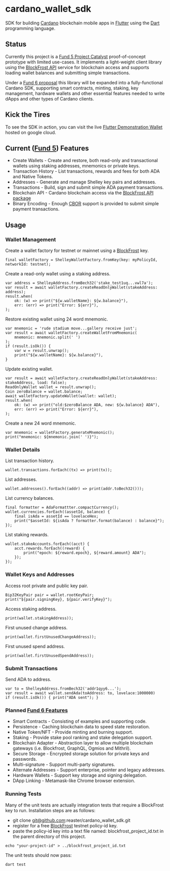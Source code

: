 # cardano_wallet_sdk

SDK for building [Cardano](https://cardano.org) blockchain mobile apps in [Flutter](https://flutter.dev) using the [Dart](https://dart.dev) programming language.

## Status

Currently this project is a [Fund 5 Project Catalyst](https://cardano.ideascale.com/a/dtd/Cardano-Wallet-Flutter-SDK/352623-48088) proof-of-concept prototype with limited use-cases. It implements a light-weight client library using the [BlockFrost API](https://pub.dev/packages/blockfrost) service for blockchain access and supports loading wallet balances and submitting simple transactions.

Under a [Fund 6 proposal](https://cardano.ideascale.com/a/dtd/Cardano-Wallet-Flutter-SDK-Fund6/368970-48088) this library will be expanded into a fully-functional Cardano SDK, supporting smart contracts, minting, staking, key management, hardware wallets and other essential features needed to write dApps and other types of Cardano clients.

## Kick the Tires
To see the SDK in action, you can visit the live [Flutter Demonstration Wallet](https://flutter-cardano-wallet.web.app/) hosted on google cloud.

## Current ([Fund 5](https://cardano.ideascale.com/a/dtd/Cardano-Wallet-Flutter-SDK/352623-48088)) Features
* Create Wallets - Create and restore, both read-only and transactional wallets using staking addresses, mnemonics or private keys.
* Transaction History - List transactions, rewards and fees for both ADA and Native Tokens.
* Addresses - Generate and manage Shelley key pairs and addresses.
* Transactions - Build, sign and submit simple ADA payment transactions.
* Blockchain API - Cardano blockchain access via the [BlockFrost API package](https://github.com/reaster/blockfrost_api)
* Binary Encoding - Enough [CBOR](https://cbor.io) support is provided to submit simple payment transactions.

## Usage


### Wallet Management

Create a wallet factory for testnet or mainnet using a [BlockFrost](https://github.com/reaster/blockfrost_api) key.
```
final walletFactory = ShelleyWalletFactory.fromKey(key: myPolicyId, networkId: testnet);
```

Create a read-only wallet using a staking address.
```
var address = ShelleyAddress.fromBech32('stake_test1uq...vwl7a');
var result = await walletFactory.createReadOnlyWallet(stakeAddress: address);
result.when(
    ok: (w) => print("${w.walletName}: ${w.balance}"),
    err: (err) => print("Error: ${err}"),
);
```

Restore existing wallet using 24 word mnemonic.
```
var mnemonic = 'rude stadium move...gallery receive just';
var result = await walletFactory.createWalletFromMnemonic(
    mnemonic: mnemonic.split(' ')
);
if (result.isOk()) {
    var w = result.unwrap();
    print("${w.walletName}: ${w.balance}"),
}
```

Update existing wallet.
```
var result = await walletFactory.createReadOnlyWallet(stakeAddress: stakeAddress, load: false);
ReadOnlyWallet wallet = result.unwrap();
Coin zeroBalance = wallet.balance;
await walletFactory.updateWallet(wallet: wallet);
result.when(
    ok: (w) => print("old:$zeroBalance ADA, new: ${w.balance} ADA"),
    err: (err) => print("Error: ${err}"),
);
```

Create a new 24 word mnemonic.
```
var mnemonic = walletFactory.generateMnemonic();
print("mnemonic: ${mnemonic.join(' ')}");
```

### Wallet Details

List transaction history.
```
wallet.transactions.forEach((tx) => print(tx));
```

List addresses.
```
wallet.addresses().forEach((addr) => print(addr.toBech32()));
```

List currency balances.
```
final formatter = AdaFormattter.compactCurrency();
wallet.currencies.forEach((assetId, balance) {
    final isAda = assetId == lovelaceHex;
    print("$assetId: ${isAda ? formatter.format(balance) : balance}");
});
```

List staking rewards.
```
wallet.stakeAccounts.forEach((acct) {
    acct.rewards.forEach((reward) {
        print("epoch: ${reward.epoch}, ${reward.amount} ADA");
    });
});
```

### Wallet Keys and Addresses


Access root private and public key pair.
```
Bip32KeyPair pair = wallet.rootKeyPair;
print("${pair.signingKey}, ${pair.verifyKey}");
```

Access staking address.
```
print(wallet.stakingAddress));
```

First unused change address.
```
print(wallet.firstUnusedChangeAddress));
```

First unused spend address.
```
print(wallet.firstUnusedSpendAddress));
```

### Submit Transactions

Send ADA to address.
```
var to = ShelleyAddress.fromBech32('addr1qyy6...');
var result = await wallet.sendAda(toAddress: to, lovelace:1000000)
if (result.isOk()) { print("ADA sent"); }
```


### Planned [Fund 6 Features](https://cardano.ideascale.com/a/dtd/Cardano-Wallet-Flutter-SDK-Fund6/368970-48088)
* Smart Contracts - Consisting of examples and supporting code.
* Persistence - Caching blockchain data to speed state restoration.
* Native Token/NFT - Provide minting and burning support.
* Staking - Provide stake pool ranking and stake delegation support.
* Blockchain Adapter - Abstraction layer to allow multiple blockchain gateways (i.e. Blockfrost, GraphQL, Ogmios and Mithril).
* Secure Storage - Encrypted storage solution for private keys and passwords.
* Multi-signature - Support multi-party signatures.
* Alternate Addresses - Support enterprise, pointer and legacy addresses.
* Hardware Wallets - Support key storage and signing delegation.
* DApp Linking - Metamask-like Chrome browser extension.

### Running Tests
Many of the unit tests are actually integration tests that require a BlockFrost key to run. Installation steps are as follows:
* git clone git@github.com:reaster/cardano_wallet_sdk.git
* register for a free [BlockFrost](https://blockfrost.io/) testnet policy-id key.
* paste the policy-id key into a text file named: blockfrost_project_id.txt in the parent directory of this project.

```
echo "your-project-id" > ../blockfrost_project_id.txt
```
The unit tests should now pass:
```
dart test
```
